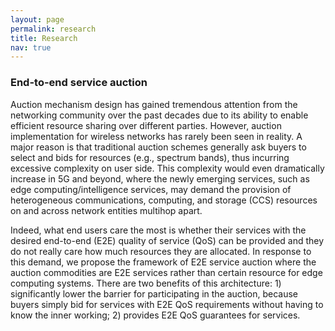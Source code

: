 ```yaml
---
layout: page
permalink: research
title: Research
nav: true
---
```


### End-to-end service auction ###
Auction mechanism design has gained tremendous attention from the networking community over the past decades due to its ability to enable efficient resource sharing over different parties. However, auction implementation for wireless networks has rarely been seen in reality. A major reason is that traditional auction schemes generally ask buyers to select and bids for resources (e.g., spectrum bands), thus incurring excessive complexity on user side. This complexity would even dramatically increase in 5G and beyond, where the newly emerging services, such as edge computing/intelligence services, may demand the provision of heterogeneous communications, computing, and storage (CCS) resources on and across network entities multihop apart.

Indeed, what end users care the most is whether their services with the desired end-to-end (E2E) quality of service (QoS) can be provided and they do not really care how much resources they are allocated. In response to this demand, we propose the framework of E2E service auction where the auction commodities are E2E services rather than certain resource for edge computing systems. There are two benefits of this architecture: 1) significantly lower the barrier for participating in the auction, because buyers simply bid for services with E2E QoS requirements without having to know the inner working; 2) provides E2E QoS guarantees for services.
